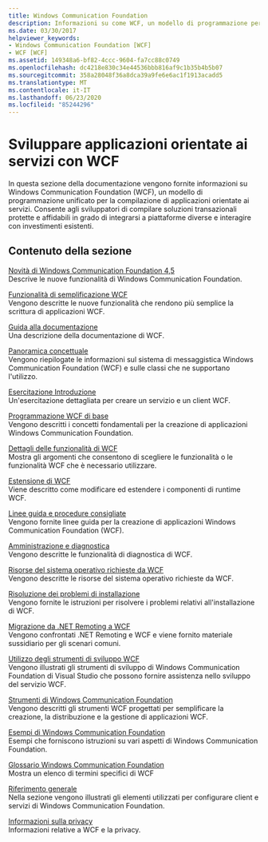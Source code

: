 ```yaml
---
title: Windows Communication Foundation
description: Informazioni su come WCF, un modello di programmazione per applicazioni orientate ai servizi, consente di creare soluzioni transazionali sicure e affidabili.
ms.date: 03/30/2017
helpviewer_keywords:
- Windows Communication Foundation [WCF]
- WCF [WCF]
ms.assetid: 149348a6-bf82-4ccc-9604-fa7cc88c0749
ms.openlocfilehash: dc4218e830c34e44536bbb816af9c1b35b4b5b07
ms.sourcegitcommit: 358a28048f36a8dca39a9fe6e6ac1f1913acadd5
ms.translationtype: MT
ms.contentlocale: it-IT
ms.lasthandoff: 06/23/2020
ms.locfileid: "85244296"
---
```

# <a name="develop-service-oriented-applications-with-wcf"></a>Sviluppare applicazioni orientate ai servizi con WCF

In questa sezione della documentazione vengono fornite informazioni su Windows Communication Foundation (WCF), un modello di programmazione unificato per la compilazione di applicazioni orientate ai servizi. Consente agli sviluppatori di compilare soluzioni transazionali protette e affidabili in grado di integrarsi a piattaforme diverse e interagire con investimenti esistenti.

## <a name="in-this-section"></a>Contenuto della sezione

 [Novità di Windows Communication Foundation 4,5](whats-new.md)\
 Descrive le nuove funzionalità di Windows Communication Foundation.

 [Funzionalità di semplificazione WCF](wcf-simplification-features.md)\
 Vengono descritte le nuove funzionalità che rendono più semplice la scrittura di applicazioni WCF.

 [Guida alla documentazione](guide-to-the-documentation.md)\
 Una descrizione della documentazione di WCF.

 [Panoramica concettuale](conceptual-overview.md)\
 Vengono riepilogate le informazioni sul sistema di messaggistica Windows Communication Foundation (WCF) e sulle classi che ne supportano l'utilizzo.

 [Esercitazione Introduzione](getting-started-tutorial.md)\
 Un'esercitazione dettagliata per creare un servizio e un client WCF.

 [Programmazione WCF di base](basic-wcf-programming.md)\
 Vengono descritti i concetti fondamentali per la creazione di applicazioni Windows Communication Foundation.

 [Dettagli delle funzionalità di WCF](./feature-details/index.md)\
 Mostra gli argomenti che consentono di scegliere le funzionalità o le funzionalità WCF che è necessario utilizzare.

 [Estensione di WCF](./extending/index.md)\
 Viene descritto come modificare ed estendere i componenti di runtime WCF.

 [Linee guida e procedure consigliate](guidelines-and-best-practices.md)\
 Vengono fornite linee guida per la creazione di applicazioni Windows Communication Foundation (WCF).

 [Amministrazione e diagnostica](./diagnostics/index.md)\
 Vengono descritte le funzionalità di diagnostica di WCF.

 [Risorse del sistema operativo richieste da WCF](operating-system-resources-required-by-wcf.md)\
 Vengono descritte le risorse del sistema operativo richieste da WCF.

 [Risoluzione dei problemi di installazione](troubleshooting-setup-issues.md)\
 Vengono fornite le istruzioni per risolvere i problemi relativi all'installazione di WCF.

 [Migrazione da .NET Remoting a WCF](migrating-from-net-remoting-to-wcf.md)\
 Vengono confrontati .NET Remoting e WCF e viene fornito materiale sussidiario per gli scenari comuni.

 [Utilizzo degli strumenti di sviluppo WCF](using-the-wcf-development-tools.md)\
 Vengono illustrati gli strumenti di sviluppo di Windows Communication Foundation di Visual Studio che possono fornire assistenza nello sviluppo del servizio WCF.

 [Strumenti di Windows Communication Foundation](tools.md)\
 Vengono descritti gli strumenti WCF progettati per semplificare la creazione, la distribuzione e la gestione di applicazioni WCF.

 [Esempi di Windows Communication Foundation](./samples/index.md)\
 Esempi che forniscono istruzioni su vari aspetti di Windows Communication Foundation.

 [Glossario Windows Communication Foundation](glossary.md)\
 Mostra un elenco di termini specifici di WCF

 [Riferimento generale](general-reference.md)\
 Nella sezione vengono illustrati gli elementi utilizzati per configurare client e servizi di Windows Communication Foundation.

 [Informazioni sulla privacy](privacy-information.md)\
 Informazioni relative a WCF e la privacy.
